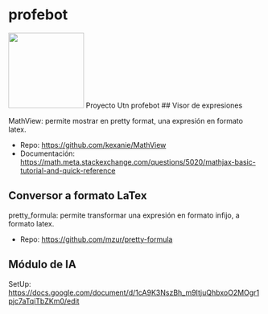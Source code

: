 # profebot
<img src="https://github.com/agustinsilva/profebot/blob/master/AppMobile/app/src/main/res/drawable/main_logo.jpg" data-canonical-src="https://github.com/agustinsilva/profebot/blob/master/AppMobile/app/src/main/res/drawable/main_logo.jpg" width="150"/>
Proyecto Utn profebot
## Visor de expresiones

MathView: permite mostrar en pretty format, una expresión en formato latex.

* Repo: https://github.com/kexanie/MathView
* Documentación: https://math.meta.stackexchange.com/questions/5020/mathjax-basic-tutorial-and-quick-reference

## Conversor a formato LaTex

pretty_formula: permite transformar una expresión en formato infijo, a formato latex.

* Repo: https://github.com/mzur/pretty-formula

## Módulo de IA

SetUp: https://docs.google.com/document/d/1cA9K3NszBh_m9ItjuQhbxoO2MOgr1pjc7aTqiTbZKm0/edit
